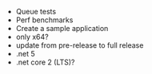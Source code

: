 ﻿- Queue tests
- Perf benchmarks
- Create a sample application
- only x64?
- update from pre-release to full release
- .net 5
- .net core 2 (LTS)?
